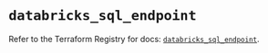 # `databricks_sql_endpoint`

Refer to the Terraform Registry for docs: [`databricks_sql_endpoint`](https://registry.terraform.io/providers/databricks/databricks/1.64.0/docs/resources/sql_endpoint).
